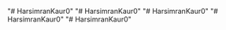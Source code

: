 "# HarsimranKaur0" 
"# HarsimranKaur0" 
"# HarsimranKaur0" 
"# HarsimranKaur0" 
"# HarsimranKaur0" 

